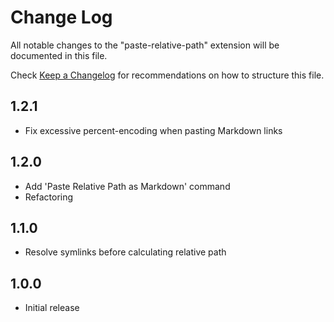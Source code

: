 # Change Log

All notable changes to the "paste-relative-path" extension will be documented in this file.

Check [Keep a Changelog](http://keepachangelog.com/) for recommendations on how to structure this file.

## 1.2.1

- Fix excessive percent-encoding when pasting Markdown links

## 1.2.0

- Add 'Paste Relative Path as Markdown' command
- Refactoring

## 1.1.0

- Resolve symlinks before calculating relative path

## 1.0.0

- Initial release
